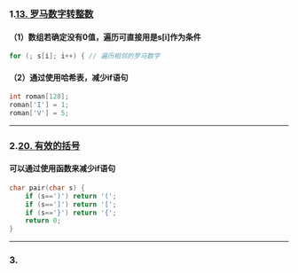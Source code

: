### 1.[13. 罗马数字转整数](https://leetcode.cn/problems/roman-to-integer/)

#### （1）数组若确定没有0值，遍历可直接用是s[i]作为条件

```c
for (; s[i]; i++) { // 遍历相邻的罗马数字
```

#### （2）通过使用哈希表，减少if语句

```c
int roman[128];
roman['I'] = 1;
roman['V'] = 5;
```

---

### 2.[20. 有效的括号](https://leetcode.cn/problems/valid-parentheses/)

#### 可以通过使用函数来减少if语句

```c
char pair(char s) {
    if (s==')') return '(';
    if (s==']') return '[';
    if (s=='}') return '{';
    return 0;
}
```

***

### 3.